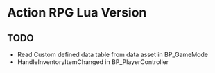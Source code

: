 # Action RPG Lua Version #

## TODO ##

* Read Custom defined data table from data asset in BP_GameMode
* HandleInventoryItemChanged in BP_PlayerController